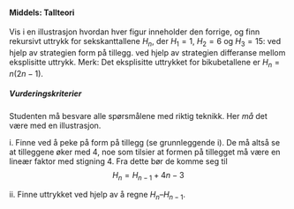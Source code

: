 #### Middels:  Tallteori

Vis i en illustrasjon hvordan hver figur inneholder den forrige, og finn rekursivt uttrykk for sekskanttallene  $H_n$, der $H_1 =1$, $H_2 = 6$ og $H_3 = 15$:
ved hjelp av strategien form på tillegg.
ved hjelp av strategien differanse mellom eksplisitte uttrykk. Merk: Det eksplisitte uttrykket for bikubetallene er $H_n = {n(2n-1)}$.

##### Vurderingskriterier

Studenten må besvare alle spørsmålene med riktig
teknikk. Her *må* det være med en illustrasjon.

i.  Finne ved å peke på form på tillegg (se grunnleggende i).
De må altså se at tilleggene øker med $4$, noe som tilsier at
formen på tillegget må være en lineær faktor med stigning $4$.
Fra dette bør de komme seg til\
$$
H_{n} = H_{n - 1} + 4n-3
$$

ii. Finne uttrykket ved hjelp av å regne $H_{n}– H_{n - 1}$.

